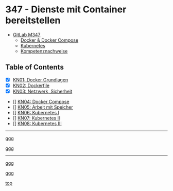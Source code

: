 # 347 - Dienste mit Container bereitstellen

- [GitLab M347](https://gitlab.com/ch-tbz-it/Stud/m347/-/tree/main?ref_type=heads)
    - [Docker & Docker Compose](https://gitlab.com/ch-tbz-it/Stud/m347/-/tree/main/Container)
    - [Kubernetes](https://gitlab.com/ch-tbz-it/Stud/m347/-/tree/main/Kubernetes)
    - [Kompetenznachweise ](https://gitlab.com/ch-tbz-it/Stud/m347/-/tree/main/Leistungsbeurteilung?ref_type=heads)


## Table of Contents
- [x] [KN01: Docker Grundlagen](./KN01/readme.md)
- [x] [KN02: Dockerfile](./KN02/readme.md)
- [x] [KN03: Netzwerk, Sicherheit](./KN03/readme.md)
- [] [KN04: Docker Compose](./KN04/readme.md)
- [] [KN05: Arbeit mit Speicher](./KN05/readme.md)
- [] [KN06: Kubernetes I](./KN06/readme.md)
- [] [KN07: Kubernetes II](./KN07/readme.md)
- [] [KN08: Kubernetes III](./KN08/readme.md)

---


ggg

ggg

---
ggg

ggg

[top](#347-dienste-mit-container-bereitstellen)